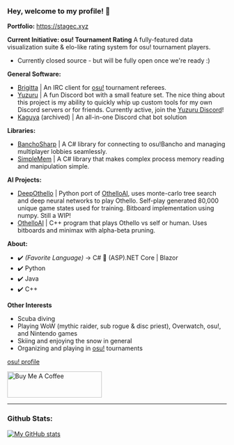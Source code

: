 ### Hey, welcome to my profile! 👋
**Portfolio:** https://stagec.xyz

**Current Initiative: osu! Tournament Rating**
A fully-featured data visualization suite & elo-like rating system for osu! tournament players.
- Currently closed source - but will be fully open once we're ready :)

**General Software:**
- [Brigitta](https://github.com/hburn7/Brigitta) | An IRC client for [osu!](https://osu.ppy.sh/) tournament referees.
- [Yuzuru](https://github.com/hburn7/Yuzuru) | A fun Discord bot with a small feature set. The nice thing about this project is my ability to quickly whip up custom tools for my own Discord servers or for friends. Currently active, join the [Yuzuru Discord](https://discord.gg/GkFR4xGKMM)!
- [Kaguya](https://github.com/kaguyabot/Kaguya) (archived) | An all-in-one Discord chat bot solution

**Libraries:**
- [BanchoSharp](https://github.com/hburn7/BanchoSharp) | A C# library for connecting to osu!Bancho and managing multiplayer lobbies seamlessly.
- [SimpleMem](https://github.com/hburn7/SimpleMem) | A C# library that makes complex process memory reading and manipulation simple.

**AI Projects:**
- [DeepOthello](https://github.com/hburn7/DeepOthello) | Python port of [OthelloAI](https://github.com/hburn7/OthelloAI), uses monte-carlo tree search and deep neural networks to play Othello. Self-play generated 80,000 unique game states used for training. Bitboard implementation using numpy. Still a WIP!
- [OthelloAI](https://github.com/hburn7/OthelloAI) | C++ program that plays Othello vs self or human. Uses bitboards and minimax with alpha-beta pruning.

**About:**
- ✔️ *(Favorite Language)* -> C# 🤝 (ASP).NET Core | Blazor
- ✔️ Python
- ✔️ Java
- ✔️ C++

**Other Interests**
- Scuba diving
- Playing WoW (mythic raider, sub rogue & disc priest), Overwatch, osu!, and Nintendo games
- Skiing and enjoying the snow in general
- Organizing and playing in [osu!](https://osu.ppy.sh/) tournaments

[osu! profile](https://osu.ppy.sh/users/8191845)

<a href="https://www.buymeacoffee.com/stagecodes" target="_blank"><img src="https://cdn.buymeacoffee.com/buttons/v2/default-yellow.png" alt="Buy Me A Coffee" style="height: 60px !important;width: 217px !important;" ></a>

---
### Github Stats:
[![My GitHub stats](https://readme-stats.nozemi.io/api?username=hburn7&show_icons=true&theme=dark)](https://readme-stats.nozemi.io)
